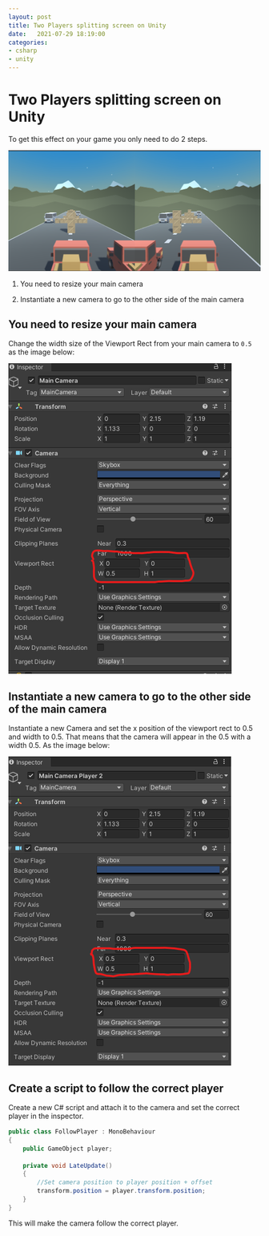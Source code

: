 ```yaml
---
layout: post
title: Two Players splitting screen on Unity
date:   2021-07-29 18:19:00
categories: 
- csharp
- unity
---
```


# Two Players splitting screen on Unity

To get this effect on your game you only need to do 2 steps.

![spliting game screen](/assets/images/splitting-screen.png)

1. You need to resize your main camera

1. Instantiate a new camera to go to the other side of the main camera

## You need to resize your main camera

Change the width size of the Viewport Rect from your main camera to `0.5` as the image below:

![main camera viewport rect with width 0.5](/assets/images/main-camera-width.png)


## Instantiate a new camera to go to the other side of the main camera

Instantiate a new Camera and set the x position of the viewport rect to 0.5 and width to 0.5. That means that the camera will appear in the 0.5 with a width 0.5. As the image below:

![](/assets/images/main-camera-width2.png)

## Create a script to follow the correct player

Create a new C# script and attach it to the camera and set the correct player in the inspector.

```csharp
public class FollowPlayer : MonoBehaviour
{
    public GameObject player;    
    
    private void LateUpdate()
    {
        //Set camera position to player position + offset
        transform.position = player.transform.position;
    }
}
```

This will make the camera follow the correct player.

